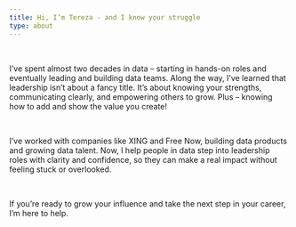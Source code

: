```yaml
---
title: Hi, I’m Tereza - and I know your struggle
type: about
---
```



<br>

I’ve spent almost two decades in data – starting in hands-on roles and eventually leading and building data teams. Along the way, I’ve learned that leadership isn’t about a fancy title. It’s about knowing your strengths, communicating clearly, and empowering others to grow. Plus – knowing how to add and show the value you create!


<br>

I’ve worked with companies like XING and Free Now, building data products and growing data talent. Now, I help people in data step into leadership roles with clarity and confidence, so they can make a real impact without feeling stuck or overlooked. 

<br>

If you’re ready to grow your influence and take the next step in your career, I’m here to help.



